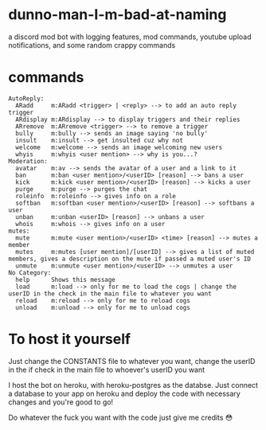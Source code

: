 # dunno-man-I-m-bad-at-naming
a discord mod bot with logging features, mod commands, youtube upload notifications, and some random crappy commands

# commands

```
AutoReply:
  ARadd     m:ARadd <trigger> | <reply> --> to add an auto reply trigger
  ARdisplay m:ARdisplay --> to display triggers and their replies
  ARremove  m:ARremove <trigger> --> to remove a trigger
  bully     m:bully --> sends an image saying 'no bully'
  insult    m:insult --> get insulted cuz why not
  welcome   m:welcome --> sends an image welcoming new users
  whyis     m:whyis <user mention> --> why is you...?
Moderation:
  avatar    m:av --> sends the avatar of a user and a link to it
  ban       m:ban <user mention>/<userID> [reason] --> bans a user
  kick      m:kick <user mention>/<userID> [reason] --> kicks a user
  purge     m:purge --> purges the chat
  roleinfo  m:roleinfo --> gives info on a role
  softban   m:softban <user mention>/<userID> [reason] --> softbans a user
  unban     m:unban <userID> [reason] --> unbans a user
  whois     m:whois --> gives info on a user
mutes:
  mute      m:mute <user mention>/<userID> <time> [reason] --> mutes a member
  mutes     m:mutes [user mention]/[userID] --> gives a list of muted members, gives a description on the mute if passed a muted user's ID
  unmute    m:unmute <user mention>/<userID> --> unmutes a user
No Category:
  help      Shows this message
  load      m:load --> only for me to load the cogs | change the userID in the check in the main file to whatever you want
  reload    m:reload --> only for me to reload cogs
  unload    m:unload --> only for me to unload cogs
```

# To host it yourself
Just change the CONSTANTS file to whatever you want, change the userID in the if check in the main file to whoever's userID you want

I host the bot on heroku, with heroku-postgres as the databse. Just connect a database to your app on heroku and deploy the code with necessary changes and you're good to go!

Do whatever the fuck you want with the code just give me credits :flushed:
